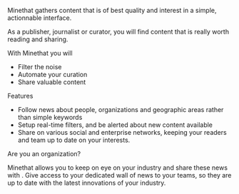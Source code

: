 


Minethat gathers content that is of best quality and interest 
in a simple, actionnable interface.

As a publisher, journalist or curator, you will find content 
that is really worth reading and sharing.

With Minethat you will

* Filter the noise
* Automate your curation
* Share valuable content

Features

* Follow news about people, organizations and geographic areas rather than simple keywords
* Setup real-time filters, and be alerted about new content available
* Share on various social and enterprise networks, keeping your readers and team up to date on your interests.

Are you an organization?

Minethat allows you to keep on eye on your industry and share these news with . 
Give access to your dedicated wall of news to your teams, so they are up to date with the latest innovations of your industry. 